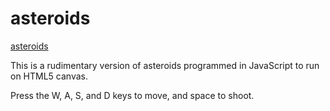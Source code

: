 # asteroids

[asteroids](https://mbehrlich.github.io/asteroids)

This is a rudimentary version of asteroids programmed in JavaScript to run on HTML5 canvas.

Press the W, A, S, and D keys to move, and space to shoot.
